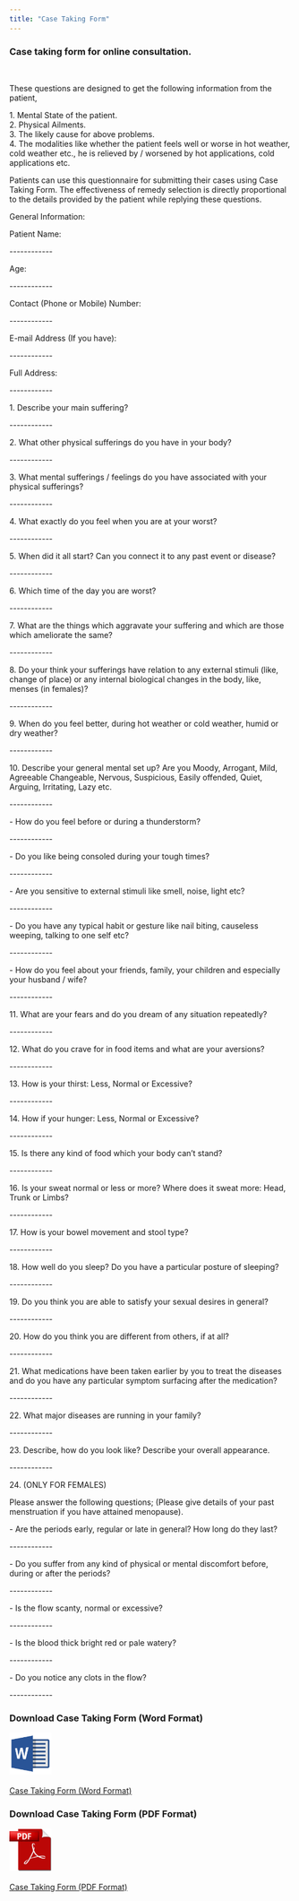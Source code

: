```yaml
---
title: "Case Taking Form"
---
```

<h3>Case taking form for online consultation.</h3>
<p><br></p>
<p>These questions are designed to get the following information from the patient,</p>
<p>1. Mental State of the patient.<br />
2. Physical Ailments.<br />
3. The likely cause for above problems.<br />
4. The modalities like whether the patient feels well or worse in hot weather, cold weather etc., he is relieved by / worsened by hot applications, cold applications etc.</p>
<p>Patients can use this questionnaire for submitting their cases using Case Taking Form. The effectiveness of remedy selection is directly proportional to the details provided by the patient while replying these questions.</p>
<p>General Information:</p>
<p>Patient Name:</p>
<p>------------</p>
<p>Age:</p>
<p>------------</p>
<p>Contact (Phone or Mobile) Number:</p>
<p>------------</p>
<p>E-mail Address (If you have):</p>
<p>------------</p>
<p>Full Address:</p>
<p>------------</p>
<p>1. Describe your main suffering?</p>
<p>------------</p>
<p>2. What other physical sufferings do you have in your body?</p>
<p>------------</p>
<p>3. What mental sufferings / feelings do you have associated with your physical sufferings?</p>
<p>------------</p>
<p>4. What exactly do you feel when you are at your worst?</p>
<p>------------</p>
<p>5. When did it all start? Can you connect it to any past event or disease?</p>
<p>------------</p>
<p>6. Which time of the day you are worst?</p>
<p>------------</p>
<p>7. What are the things which aggravate your suffering and which are those which ameliorate the same?</p>
<p>------------</p>
<p>8. Do your think your sufferings have relation to any external stimuli (like, change of place) or any internal biological changes in the body, like, menses (in females)?</p>
<p>------------</p>
<p>9. When do you feel better, during hot weather or cold weather, humid or dry weather?</p>
<p>------------</p>
<p>10. Describe your general mental set up? Are you Moody, Arrogant, Mild, Agreeable Changeable, Nervous, Suspicious, Easily offended, Quiet, Arguing, Irritating, Lazy etc.</p>
<p>------------</p>
<p>- How do you feel before or during a thunderstorm?</p>
<p>------------</p>
<p>- Do you like being consoled during your tough times?</p>
<p>------------</p>
<p>- Are you sensitive to external stimuli like smell, noise, light etc?</p>
<p>------------</p>
<p>- Do you have any typical habit or gesture like nail biting, causeless weeping, talking to one self etc?</p>
<p>------------</p>
<p>- How do you feel about your friends, family, your children and especially your husband / wife?</p>
<p>------------</p>
<p>11. What are your fears and do you dream of any situation repeatedly?</p>
<p>------------</p>
<p>12. What do you crave for in food items and what are your aversions?</p>
<p>------------</p>
<p>13. How is your thirst: Less, Normal or Excessive?</p>
<p>------------</p>
<p>14. How if your hunger: Less, Normal or Excessive?</p>
<p>------------</p>
<p>15. Is there any kind of food which your body can’t stand?</p>
<p>------------</p>
<p>16. Is your sweat normal or less or more? Where does it sweat more: Head, Trunk or Limbs?</p>
<p>------------</p>
<p>17. How is your bowel movement and stool type?</p>
<p>------------</p>
<p>18. How well do you sleep? Do you have a particular posture of sleeping?</p>
<p>------------</p>
<p>19. Do you think you are able to satisfy your sexual desires in general?</p>
<p>------------</p>
<p>20. How do you think you are different from others, if at all?</p>
<p>------------</p>
<p>21. What medications have been taken earlier by you to treat the diseases and do you have any particular symptom surfacing after the medication?</p>
<p>------------</p>
<p>22. What major diseases are running in your family?</p>
<p>------------</p>
<p>23. Describe, how do you look like? Describe your overall appearance.</p>
<p>------------</p>
<p>24. (ONLY FOR FEMALES)</p>
<p>Please answer the following questions; (Please give details of your past menstruation if you have attained menopause).</p>
<p>- Are the periods early, regular or late in general? How long do they last?</p>
<p>------------</p>
<p>- Do you suffer from any kind of physical or mental discomfort before, during or after the periods?</p>
<p>------------</p>
<p>- Is the flow scanty, normal or excessive?</p>
<p>------------</p>
<p>- Is the blood thick bright red or pale watery?</p>
<p>------------</p>
<p>- Do you notice any clots in the flow?</p>
<p>------------</p>
<h3>Download Case Taking Form (Word Format)</h3>
<div align="left">
<a href="/assets/files/Case-Taking-Form-En.doc" target="_blank"><img src="/assets/images/Microsoft-Word-2013-icon.png" alt="Word Icon" width="75px" height="75px" /><br /><br /> Case Taking Form (Word Format)</a>
</div>
<h3>Download Case Taking Form (PDF Format)</h3>
<div align="left">
<a href="/assets/files/Case-Taking-Form-En.pdf" target="_blank"><img src="/assets/images/PDF.png" alt="PDF Icon" width="75px" height="75px" /><br /><br /> Case Taking Form (PDF Format)</a>
</div>